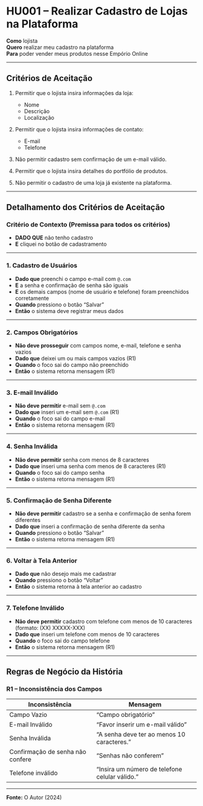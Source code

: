 # HU001 – Realizar Cadastro de Lojas na Plataforma

**Como** lojista  
**Quero** realizar meu cadastro na plataforma  
**Para** poder vender meus produtos nesse Empório Online

---

## Critérios de Aceitação

1. Permitir que o lojista insira informações da loja:
   - Nome
   - Descrição
   - Localização

2. Permitir que o lojista insira informações de contato:
   - E-mail
   - Telefone

3. Não permitir cadastro sem confirmação de um e-mail válido.

4. Permitir que o lojista insira detalhes do portfólio de produtos.

5. Não permitir o cadastro de uma loja já existente na plataforma.

---

## Detalhamento dos Critérios de Aceitação

### Critério de Contexto (Premissa para todos os critérios)

- **DADO QUE** não tenho cadastro  
- **E** cliquei no botão de cadastramento

---

### 1. Cadastro de Usuários

- **Dado que** preenchi o campo e-mail com `@.com`
- **E** a senha e confirmação de senha são iguais
- **E** os demais campos (nome de usuário e telefone) foram preenchidos corretamente
- **Quando** pressiono o botão “Salvar”
- **Então** o sistema deve registrar meus dados

---

### 2. Campos Obrigatórios

- **Não deve prosseguir** com campos nome, e-mail, telefone e senha vazios
- **Dado que** deixei um ou mais campos vazios (R1)
- **Quando** o foco sai do campo não preenchido
- **Então** o sistema retorna mensagem (R1)

---

### 3. E-mail Inválido

- **Não deve permitir** e-mail sem `@.com`
- **Dado que** inseri um e-mail sem `@.com` (R1)
- **Quando** o foco sai do campo e-mail
- **Então** o sistema retorna mensagem (R1)

---

### 4. Senha Inválida

- **Não deve permitir** senha com menos de 8 caracteres
- **Dado que** inseri uma senha com menos de 8 caracteres (R1)
- **Quando** o foco sai do campo senha
- **Então** o sistema retorna mensagem (R1)

---

### 5. Confirmação de Senha Diferente

- **Não deve permitir** cadastro se a senha e confirmação de senha forem diferentes
- **Dado que** inseri a confirmação de senha diferente da senha
- **Quando** pressiono o botão “Salvar”
- **Então** o sistema retorna mensagem (R1)

---

### 6. Voltar à Tela Anterior

- **Dado que** não desejo mais me cadastrar
- **Quando** pressiono o botão “Voltar”
- **Então** o sistema retorna à tela anterior ao cadastro

---

### 7. Telefone Inválido

- **Não deve permitir** cadastro com telefone com menos de 10 caracteres (formato: (XX) XXXXX-XXX)
- **Dado que** inseri um telefone com menos de 10 caracteres
- **Quando** o foco sai do campo telefone
- **Então** o sistema retorna mensagem (R1)

---

## Regras de Negócio da História

### R1 – Inconsistência dos Campos

| Inconsistência                   | Mensagem                                       |
| -------------------------------- | ---------------------------------------------- |
| Campo Vazio                      | “Campo obrigatório”                            |
| E-mail Inválido                  | “Favor inserir um e-mail válido”               |
| Senha Inválida                   | “A senha deve ter ao menos 10 caracteres.”     |
| Confirmação de senha não confere | “Senhas não conferem”                          |
| Telefone inválido                | “Insira um número de telefone celular válido.” |

---

**Fonte:** O Autor (2024)
